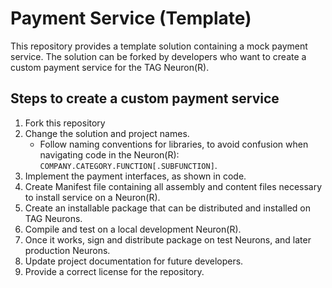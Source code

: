 Payment Service (Template)
=============================

This repository provides a template solution containing a mock payment service. The solution can be forked by developers who want to 
create a custom payment service for the TAG Neuron(R).

Steps to create a custom payment service
--------------------------------------------

1. Fork this repository
2. Change the solution and project names.
	* Follow naming conventions for libraries, to avoid confusion when navigating code in the Neuron(R): `COMPANY.CATEGORY.FUNCTION[.SUBFUNCTION]`.
3. Implement the payment interfaces, as shown in code.
4. Create Manifest file containing all assembly and content files necessary to install service on a Neuron(R).
5. Create an installable package that can be distributed and installed on TAG Neurons.
6. Compile and test on a local development Neuron(R).
7. Once it works, sign and distribute package on test Neurons, and later production Neurons.
8. Update project documentation for future developers.
9. Provide a correct license for the repository.
